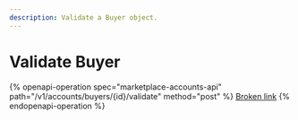```yaml
---
description: Validate a Buyer object.
---
```


# Validate Buyer

{% openapi-operation spec="marketplace-accounts-api" path="/v1/accounts/buyers/{id}/validate" method="post" %}
[Broken link](broken-reference)
{% endopenapi-operation %}
